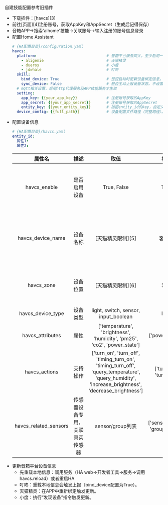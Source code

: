 自建技能配置参考旧插件

- 下载插件：[havcs][3]
- 前往[页面][4]注册账号，获取AppKey和AppSecret（生成后记得保存）
- 音箱APP->搜索'aihome'技能->关联账号->输入注册的账号信息登录
- 配置Home Assistant
  ```yaml
  # {HA配置目录}/configuration.yaml                 
  havcs:
    platform:                               # 音箱平台服务网关，至少启用一个
      - aligenie                            # 天猫精灵
      - dueros                              # 小度
      - jdwhale                             # 叮咚
    skill:
      bind_device: True                     # 是否启动时更新设备绑定信息。不设置默认True（叮咚音箱才有效）
      sync_device: False                    # 是否主动上报设备状态。不设置默认False（小度音箱才有效）
    # mqtt相关设置，启用http代理服务及APP技能服务才生效
    setting:
      app_key: {{your_app_key}}             # 注册账号获取的AppKey
      app_secret: {{your_app_secret}}       # 注册账号获取的AppSecret
      entity_key: {{your_entity_key}}       # 加密entity_id的key，自定义16个字符
    device_config: {{full_path}}            # 设备配置文件路径（完整路径）。不设置默认{HA配置目录}/havcs.yaml
  ```
- 配置设备信息
  ```yaml
  # {HA配置目录}/havcs.yaml
  entity_id:
    属性1:
    属性2:
  ```
  属性名 | 描述 | 取值 | 样例 | 备注
  :-: | :-: | :-: | :-: | :-: 
  havcs_enable | 是否启用设备 | True, False | True |仅值为False禁用，不设置该属性也为启用
  havcs_device_name | 设备名称 | [天猫精灵限制][5] | 客厅灯 | 建议“房间”+“设备类型”可以兼容三个平台使用
  havcs_zone | 设备位置| [天猫精灵限制][6] | 客厅 | 仅天猫精灵使用，其它可不用指定
  havcs_device_type | 设备类型 | light, switch, sensor, input_boolean | light | 一般不用指定
  havcs_attributes | 属性 | ['temperature', 'brightness', 'humidity', 'pm25', 'co2', 'power_state'] | ['power_state'] | 一般不用指定
  havcs_actions | 支持操作 | ['turn_on', 'turn_off', 'timing_turn_on', 'timing_turn_off', 'query_temperature', 'query_humidity', 'increase_brightness', 'decrease_brightness'] | ['turn_on', 'turn_off'] | 一般不用指定
  havcs_related_sensors | 传感器设备专用，关联真实传感器 | sensor/group列表 | ['sensor.demo', 'group.demo'] | 支持设置group，会搜索加入该分组下的sensor
- 更新音箱平台设备信息
  - 先重载本地信息：调用服务（HA web->开发者工具->服务->调用havcs.reload）或者重启HA
  - 叮咚：重载本地信息会触发上报（bind_device配置为True）。
  - 天猫精灵：在APP中重新绑定触发更新。
  - 小度：执行“发现设备”指令触发更新。